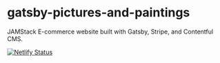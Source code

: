 # gatsby-pictures-and-paintings
JAMStack E-commerce website built with Gatsby, Stripe, and Contentful CMS.

[![Netlify Status](https://api.netlify.com/api/v1/badges/8ca4b458-4f62-45d6-aeb9-8a7ff4626df7/deploy-status)](https://app.netlify.com/sites/pictures-and-paintings/deploys)

